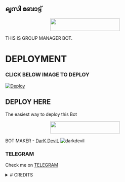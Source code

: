 ## <b>ലൂസി ബോട്ട്</b>
  <p align="center"><img src=" https://telegra.ph/file/7663d0d9eb0a9eb5f17fc.jpg" width ="220" height="39.50"/></a></p>
 
THIS IS GROUP MANAGER BOT.
# DEPLOYMENT
### CLICK BELOW IMAGE TO DEPLOY
[![Deploy](https://telegra.ph/file/381a32c4707998088f234.jpg)](https://heroku.com/deploy?template=https://github.com/sakhaavvaavaj93/loosiebot.git)

## DEPLOY HERE 

The easiest way to deploy this Bot

<p align="center"><a href="https://heroku.com/deploy?template=https://github.com/sakhaavvaavaj93/loosiebot"> <img src="https://img.shields.io/badge/Deploy%20To%20Heroku-Red/Black?style=for-the-badge&logo=Deploy" width="220" height="38.45"/></a></p>

BOT MAKER - [DarK DeviL](https://t.me/Full_Cruel_Mind)
![darkdevil](https://telegra.ph/file/50112e8daba8d5e433ca5.jpg)

### TELEGRAM
Check me on [TELEGRAM](https://t.me/loosiebot)

<details>
<summary># CREDITS </summary>
  * [Mr.Dark_Prince](https://t.me/Mr_D_P)
  * [Heaven_Hater](https://t.me/Chegue666)
  
</details>
